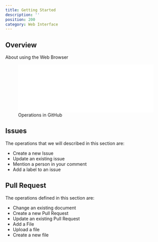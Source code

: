 ```yaml
---
title: Getting Started
description: ''
position: 200
category: Web Interface
---
```


## Overview
About using the Web Browser 

<figure>
<embed style="width: 100%" src="image/github-ops1.drawio.svg" alt="Operations in GitHub">
    <figcaption>Operations in GitHub</figcaption>
</figure>

## Issues

The operations that we will described in this section are:
* Create a new Issue
* Update an existing issue
* Mention a person in your comment
* Add a label to an issue

## Pull Request
The operations defined in this section are:
* Change an existing document
* Create a new Pull Request
* Update an existing Pull Request
* Add a File
* Upload a file 
* Create a new file
